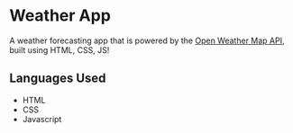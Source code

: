 
# Weather App

A weather forecasting app that is powered by the [Open Weather Map API](https://openweathermap.org), built using HTML, CSS, JS!

## Languages Used

- HTML
- CSS
- Javascript

